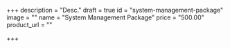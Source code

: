 +++
description = "Desc."
draft = true
id = "system-management-package"
image = ""
name = "System Management Package"
price = "500.00"
product_url = ""

+++
